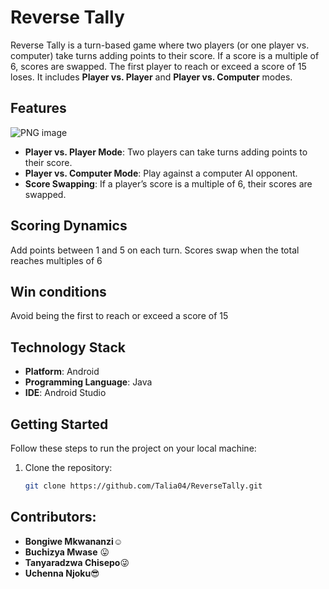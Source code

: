 # Reverse Tally

Reverse Tally is a turn-based game where two players (or one player vs. computer) take turns adding points to their score. If a score is a multiple of 6, scores are swapped. The first player to reach or exceed a score of 15 loses. It includes **Player vs. Player** and **Player vs. Computer** modes. 

## Features
![PNG image](https://github.com/user-attachments/assets/fddc4236-ca12-4e01-ab37-45d188d2dcef)

- **Player vs. Player Mode**: Two players can take turns adding points to their score.
- **Player vs. Computer Mode**: Play against a computer AI opponent.
- **Score Swapping**: If a player’s score is a multiple of 6, their scores are swapped.

## Scoring Dynamics
Add points between 1 and 5 on each turn.
Scores swap when the total reaches multiples of 6

## Win conditions
Avoid being the first to reach or exceed a score of 15

## Technology Stack

- **Platform**: Android
- **Programming Language**: Java
- **IDE**: Android Studio

## Getting Started

Follow these steps to run the project on your local machine:

1. Clone the repository:
   ```bash
   git clone https://github.com/Talia04/ReverseTally.git

## Contributors:

- **Bongiwe Mkwananzi**☺️
- **Buchizya Mwase** 😛
- **Tanyaradzwa Chisepo**😜
- **Uchenna Njoku**😎
